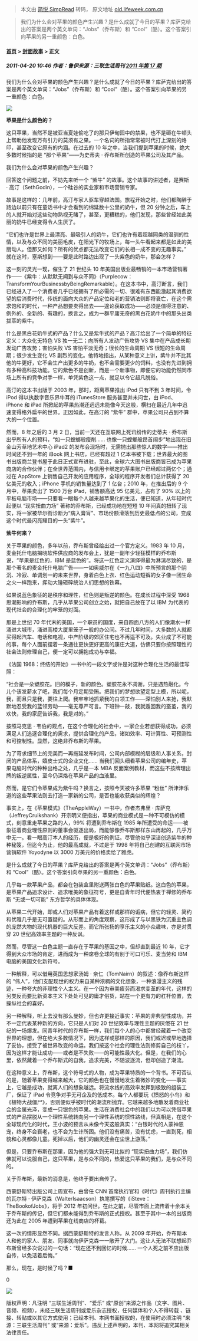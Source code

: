 > 本文由 [简悦 SimpRead](http://ksria.com/simpread/) 转码， 原文地址 [old.lifeweek.com.cn](http://old.lifeweek.com.cn//2011/0420/31928.shtml)

> 我们为什么会对苹果的颜色产生兴趣？是什么成就了今日的苹果？库萨克给出的答案是两个英文单词：“Jobs”（乔布斯）和 “Cool”（酷）。这个答案引向苹果的另一重颜色：白色。

#### [首页](http://www.lifeweek.com.cn/) > [封面故事](http://www.lifeweek.com.cn/story/) > 正文

##### 2011-04-20 10:46 作者：鲁伊来源：三联生活周刊 [2011 年第 17 期](http://www.lifeweek.com.cn/magazine/lifeweek/2011/515/)

我们为什么会对苹果的颜色产生兴趣？是什么成就了今日的苹果？库萨克给出的答案是两个英文单词：“Jobs”（乔布斯）和 “Cool”（酷）。这个答案引向苹果的另一重颜色：白色。

![](http://upload.lifeweek.com.cn/2011/0420/1303270683822.jpg)

**苹果是什么颜色的？**

这只苹果，当然不是被亚当夏娃偷吃了的那只伊甸园中的禁果，也不是砸在牛顿头上帮助他发现万有引力的莫须有之果。一个名词的所指常常被时代打上深刻的烙印，甚至改变它原有的内涵。在过去的 10 年之中，当我们提到苹果的时候，绝大多数时候指的是 “那个苹果”——为史蒂夫 · 乔布斯所创造的苹果公司及其产品。

我们为什么会对苹果的颜色产生兴趣？

回答这个问题之前，不妨先来听一个 “紫牛” 的故事。这个故事的讲述者，是赛斯 · 高汀（SethGodin），一个硅谷的实业家和市场营销专家。

故事是这样的：几年前，高汀与家人驱车穿越法国。旅程开始之时，他们都陶醉于路边以前只有在童话书中才会看到的绵延数十公里的奶牛，但 20 分钟之后，车上的人就开始对这些动物熟视无睹了，甚至，更糟糕的，他们发现，那些曾经如此美丽的奶牛已经变得令人生厌了。

“它们也许是世界上最漂亮、最吸引人的奶牛，它们也许有着超越同类的温驯的性情，以及与众不同的美丽毛皮，在阳光下的牧场上，每一头牛看起来都是如此的美丽动人。但那又如何？所有的优点都无法改变它们的长相一成不变的无趣事实。” 就在这时，塞斯想到——要是此时路边出现了一头紫色的奶牛，那会怎样？

这一刻的灵光一现，催生了 21 世纪头 10 年美国出版业最畅销的一本市场营销著作——《紫牛：从默默无闻到与众不同》（Purplecow：TransformYourBusinessbyBeingRemarkable）。在这本书中，高汀断言，我们已经进入了一个消费者几乎已经拥有了所必需的一切、很难有东西能激起其消费欲望的后消费时代，传统的面向大众的产品定位和老的营销法则即将衰亡，在这个需求饱和的时代，一种产品想要卖得出去——遑论获取成功——必须是值得注意的、例外的、全新的、有趣的，换言之，成为一群平庸无奇的黑白花奶牛中的那头出类拔萃的紫牛。

什么是黑白花奶牛式的产品？什么又是紫牛式的产品？高汀给出了一个简单的特征定义：大众化无特色 VS 独一无二；向所有人发动广告攻势 VS 集中在产品成长期发动广告攻势；害怕失败 VS 害怕平淡无奇；很长的生命周期 VS 很短的生命周期；很少发生变化 VS 剧烈的变化。他特地指出，从某种意义上讲，紫牛并不比其他的牛更好，它不会生产出更多的牛奶，也不会需要更少的饲料，也没有先进到拥有多种高科技功能。它的紫色不是创新，而是一个新事物，即便它的功能仍然同市场上所有的竞争对手一样，单凭紫色这一点，就足以令它超凡脱俗。

高汀的这本书出版于 2003 年，那时，距离苹果推出 iPod 只有不到 3 年时间，令 iPod 得以执数字音乐界牛耳的 iTunesStore 服务甚至并未问世，由 iPod、iPhone 和 iPad 所掀起的苹果热潮还远远未能像今天这般，横扫在最近几年中迅速变得格外扁平的世界。正因如此，在高汀的 “紫牛” 群中，苹果公司只占到不算大的一个位置。

然而，8 年之后的 3 月 2 日，当前一天还在互联网上死讯纷传的史蒂夫 · 乔布斯出乎所有人的预料，“如一只螳螂般瘦削…… 也像一只螳螂般昂首阔步”地出现在旧金山芳草地艺术中心 iPad2 的发布会现场时，无需抛出那些惊人的数字——推出时间还不到一年的 iBook 网上书店，已经有超过 1 亿本书被下载；世界最大的图书出版商兰登书屋于此日正式宣布进驻，至此，全球六大图书出版商皆已成为苹果商店的合作伙伴；在全世界范围内，与信用卡绑定的苹果账户已经超过两亿个；通过在 AppStore 上销售自己开发的应用程序，全球的程序开发者们总计获得了 20 亿美元的收入；iPhone 手机的销售量达到了 1 亿台；2010 年，在推出后的 9 个月中，苹果卖出了 1500 万台 iPad，销售额高达 95 亿美元，占有了 90% 以上的平板电脑市场——只要看一眼每个人越来越苹果化的生活，便已知道，从年轻时代起便以 “现实扭曲力场” 著称的乔布斯，已经成功地在短短 10 年间真的扭转了现实，将一家被华尔街诊断为“病入膏肓”、市场份额滑落到历史最低点的公司，变成这个时代最闪亮耀目的一头“紫牛”。

**紫牛何来？**

关于苹果的颜色，多年以前，乔布斯曾经给出过一个官方定义。1983 年 10 月，麦金托什电脑揭晓软件供应商的发布会上，犹是一副年少轻狂模样的乔布斯说，“苹果是红色的，IBM 是蓝色的”。将这一红色定义演绎得最为淋漓尽致的，是那个著名的麦金托什电脑广告——一如奥威尔在《一九八四》中所预言的那个阴沉、冷寂、单调划一的未来世界，身着白色上衣、红色运动短裤的女子像一团生命之火一样跑来，挥动大锤砸碎统治人们思想的铁幕。

如果说蓝色象征的是秩序和理性，红色则是叛逆的颜色。在成长过程中深受 1968 思潮影响的乔布斯，几乎从苹果公司创立之始，就把自己放在了以 IBM 为代表的现代社会的合理化的牢笼的对面。

那是上世纪 70 年代末的美国，一个职员的国度，来自四面八方的人们像潮水一样涌进大城市，涌进高楼大厦里笼子一般的办公间。不过几年时间，大多数的人就都买得起汽车、电话和电视，中产阶级的郊区住宅也不再遥不可及。失业成了不可能的事，每个人面前摆着一条通往更快更好更高的康庄大道，仿佛只要你按照理性的社会法则修理自己，便一定可以拥抱成功与幸福。

《法国 1968：终结的开始》一书中的一段文字或许是对这种合理化生活的最佳写照：

“社会是一朵塑胶花。旧的模子，新的颜色。塑胶花永不凋谢，只是遇热融化。今儿个该发薪水了吧，我们每个月定期受贿。把我们的梦想欲望定型上模，所以呢，我，而且只是我，要往上爬。我牢牢地抓紧我的白领工作——深怕别人来抢，我默默地忍受我的蓝领劳动——毫无尊严可言。下班钟一敲，我就遁回我的蚕茧，我的欢快，我的家庭告诉我，我是对的。”

按照马克思 · 韦伯的观点，在这个合理化的社会中，一家企业若想获得成功，必须满足人们追逐合理化的需求，提供合理化的产品，诸如效率、可计算性、可预测性和可控制性。显然，这绝非乔布斯的苹果。

为了苛求细节上的完美而一再拖延发布时间，公司内部模糊的层级和人事关系，封闭的产品体系，嬉皮士式的企业文化…… 当我们回头细看苹果公司的编年史，苹果电脑时代的种种出格之处，几乎是一本 MBA 反面案例教材，而这些不按牌理出牌的叛逆属性，至今仍深烙在苹果产品的血液里。

然而，是它们令苹果成为紫牛吗？换言之，按照今天被许多苹果 “粉丝” 所津津乐道的这些苹果法则去打造一家新的公司，是否也能收获类似的辉煌？

事实上，在《苹果模式》（TheAppleWay）一书中，作者杰弗里 · 库萨克（JeffreyCruikshank）开宗明义便指出，苹果的商业模式是一种不可模仿的模式，刻意重走苹果之路的人，99% 将遭到乔布斯在 1985 年所遭受的命运——被象征着商业理性原则的董事会驱逐出局，而能够像乔布斯那样东山再起的，几乎万中无一。看一眼高汀本人的经历，便是极好的例证。尽管他似乎深谙创造紫牛的种种秘笈，但迄今为止，他的最高成就，不过是于 1998 年将自己创建的互联网市场营销软件 Yoyodyne 以 3000 万美元的价格卖给了雅虎。

是什么成就了今日的苹果？库萨克给出的答案是两个英文单词：“Jobs”（乔布斯）和 “Cool”（酷）。这个答案引向苹果的另一重颜色：白色。

几乎每一款苹果产品，都会在包装盒里附送两张白色的苹果贴纸。这白色的苹果，是苹果产品追求设计、追求唯美的象征符号，更是自青年时代便热衷于禅修的乔布斯 “无或一切可能” 东方哲学的具体体现。

从苹果二代开始，即或人们对苹果产品有着这样或那样的诟病，但它的轻灵、简约和优雅几乎是无可置疑的。从形而上的角度观察，这形成了与以黑铁为沉重主色调的庞然大物的现代机器的巨大反差。而它所张扬的享乐主义的小众趣味，亦是对贯穿 20 世纪高效率主题的一种反讽。

然而，尽管这一白色主题一直存在于苹果的基因之中，但却直到最近 10 年，它才得到大众市场的肯定，进而成为一种席卷全球的有别于可口可乐、麦当劳和 IBM 电脑的美国文化新符号。

一种解释，可以借用英国思想家汤姆 · 奈仁（TomNairn）的叙述：像乔布斯这样的 “伟人”，他们支配现世的权力来自某种浓稠的文化想象，一种浪漫主义的残迹，一种夸大的非理性个人主义。在一个因为审美疲劳而渴求变革的年代，这样的另类反而要比新资本主义下处处可见的庸才俗货，站在一个更有力的杠杆位置，去操纵社会的喜好。

另一种解释，听上去没有那么曼妙，但也许更接近事实：苹果的非典型性成功，并不一定代表某种新的方向，它只是人们对 20 世纪效率与理性主题的厌倦在 21 世纪的一场爆发。同青年时代的乔布斯一样，我们每个人的心中都曾经藏着一个改变世界的理想，但在绝大多数情况下，因为这样或那样的原因，我们或迟或早地选择了妥协，接受了被世界改变的命运。我们按这个社会的理性法则修剪自己的枝丫，因为这样才能让成功——或者是不失败——的可能性最大化。但是，在我们的心里，依然藏着一个乔布斯式的自我，追求完美，不随波逐流，但却创造了潮流。

在这种意义上，乔布斯，这个符号式的人物，成为苹果特质的一个背书。不可否认的是，随着苹果变得越来越大，它的颜色也在慢慢地发生着微妙的变化——事实上，它越是成功，就离人们的想象越远。将流水线的高效率发挥到极致的组装工厂，保证了 iPad 令竞争对手无可企及的低成本。每个人都要玩《愤怒的小鸟》和《植物大战僵尸》，否则便似乎被时代的潮流所抛弃。它越来越多地散发着商业社会的金属光泽，变成一只银色的苹果。生活在消费社会中的我们以为可以凭借苹果式的产品摆脱从一个理性系统转向另一个理性系统的惯性路线，但真相是，在这个全球现代化的时代，王小波的预言从未像今天这般真实：“白银时代的人蒙神恩宠，终身不会衰老，也不会为生计所困。他们没有痛苦，没有忧虑，一直到死，相貌和心灵都像儿童。死掉以后，他们的幽灵还会在尘世上游荡。”

但是，只要乔布斯在那里，因为他的强大到无可比拟的 “现实扭曲力场”，我们仿佛就可以说服自己，这只苹果，是与众不同的，热爱这只苹果的我们，是与众不同的。

关于乔布斯，最新的消息是，他终于要出自传了。

西蒙舒斯特出版公司上周宣布，由曾任 CNN 首席执行官和《时代》周刊执行主编的瓦尔特 · 伊萨克森（WalterIsaacson）执笔撰写的《iSteve：TheBookofJobs》，将于 2012 年初问世。在此之前，尽管市面上流传着十余本关于乔布斯的传记，但它们都未能得到乔布斯的正式授权。甚至于其中一本的出版商还为此在 2005 年遭到苹果在线商店的杯葛。

这一次的情形显然不同。据西蒙舒斯特的发言人称，从 2009 年开始，乔布斯本人和他的家人、朋友、同事就向伊萨克森一一敞开了大门。这让人无法不联想起乔布斯曾经多次说过的一句话：“现在还不到回忆的时候…… 一个人死之前不应出版自传，以免活着后悔。”

那么，现在，是时候了吗？■

0

![](http://upload.lifeweek.com.cn/2021/0914/nxSik2MF78KjHAZaCEAffQByyZdhPNPt.gif)

版权声明：凡注明 “三联生活周刊”、“爱乐” 或“原创”来源之作品（文字、图片、音频、视频），未经三联生活周刊或爱乐杂志授权，任何媒体和个人不得转载 、链接、转贴或以其它方式使用；已经本刊、本网书面授权的，在使用时必须注明 “来源：三联生活周刊” 或“来源：爱乐”。违反上述声明的，本刊、本网将追究其相关法律责任。